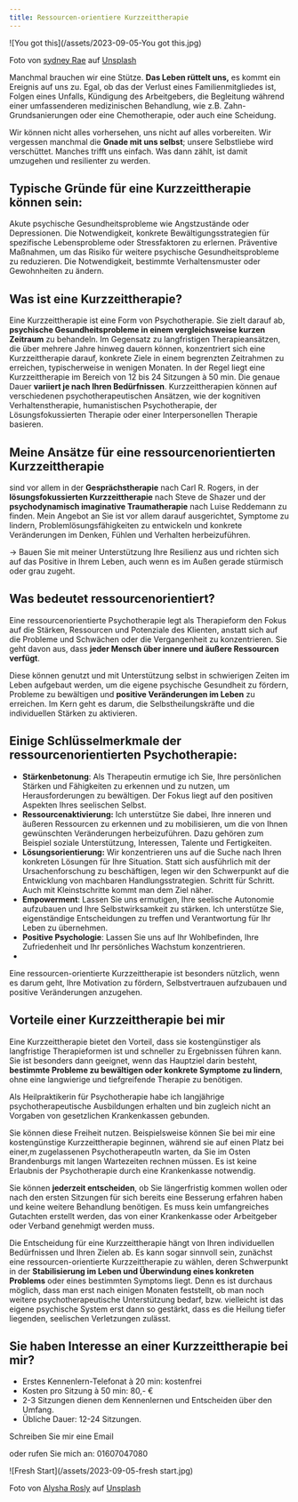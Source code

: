 ```yaml
---
title: Ressourcen-orientiere Kurzzeittherapie
---
```


![You got this](/assets/2023-09-05-You got this.jpg)

Foto von <a href="https://unsplash.com/de/@srz?utm_source=unsplash&utm_medium=referral&utm_content=creditCopyText">sydney Rae</a> auf <a href="https://unsplash.com/de/fotos/getrocknete-blatter-auf-sand-braun-geM5lzDj4Iw?utm_source=unsplash&utm_medium=referral&utm_content=creditCopyText">Unsplash</a>
 

Manchmal brauchen wir eine Stütze. **Das Leben rüttelt uns,** es kommt ein Ereignis auf uns zu. Egal, ob das der Verlust eines Familienmitgliedes ist, Folgen eines Unfalls, Kündigung des Arbeitgebers, die Begleitung während einer umfassenderen medizinischen Behandlung, wie z.B. Zahn-Grundsanierungen oder eine Chemotherapie, oder auch eine Scheidung. 

Wir können nicht alles vorhersehen, uns nicht auf alles vorbereiten. Wir vergessen manchmal die **Gnade  mit uns selbst**; unsere Selbstliebe wird verschüttet. Manches trifft uns einfach. Was dann zählt, ist damit umzugehen und resilienter zu werden.  

 ## Typische Gründe für eine Kurzzeittherapie können sein:
Akute psychische Gesundheitsprobleme wie Angstzustände oder Depressionen.
Die Notwendigkeit, konkrete Bewältigungsstrategien für spezifische Lebensprobleme oder Stressfaktoren zu erlernen.
Präventive Maßnahmen, um das Risiko für weitere psychische Gesundheitsprobleme zu reduzieren.
Die Notwendigkeit, bestimmte Verhaltensmuster oder Gewohnheiten zu ändern.


## Was ist eine Kurzzeittherapie?
Eine Kurzzeittherapie ist eine Form von Psychotherapie. Sie zielt darauf ab, **psychische Gesundheitsprobleme in einem vergleichsweise kurzen Zeitraum** zu behandeln. Im Gegensatz zu langfristigen Therapieansätzen, die über mehrere Jahre hinweg dauern können, konzentriert sich eine Kurzzeittherapie darauf, konkrete Ziele in einem begrenzten Zeitrahmen zu erreichen, typischerweise in wenigen Monaten. 
In der Regel liegt eine Kurzzeittherapie im Bereich von 12 bis 24 Sitzungen à 50 min. Die genaue Dauer **variiert je nach Ihren Bedürfnissen**. Kurzzeittherapien können auf verschiedenen psychotherapeutischen Ansätzen, wie der kognitiven Verhaltenstherapie, humanistischen Psychotherapie, der Lösungsfokussierten Therapie oder einer Interpersonellen Therapie basieren. 

## Meine Ansätze für eine ressourcenorientierten Kurzzeittherapie
sind vor allem in der **Gesprächstherapie** nach Carl R. Rogers, in der **lösungsfokussierten Kurzzeittherapie** nach Steve de Shazer und der **psychodynamisch imaginative Traumatherapie** nach Luise Reddemann zu finden. Mein Angebot an Sie ist vor allem darauf ausgerichtet, Symptome zu lindern, Problemlösungsfähigkeiten zu entwickeln und konkrete Veränderungen im Denken, Fühlen und Verhalten herbeizuführen.

→ Bauen Sie mit meiner Unterstützung Ihre Resilienz aus und richten sich auf das Positive in Ihrem Leben, auch wenn es im Außen gerade stürmisch oder grau zugeht.

## Was bedeutet ressourcenorientiert?
Eine ressourcenorientierte Psychotherapie legt als Therapieform den Fokus auf die Stärken, Ressourcen und Potenziale des Klienten, anstatt sich auf die Probleme und Schwächen oder die Vergangenheit zu konzentrieren. Sie geht davon aus, dass **jeder Mensch über innere und äußere Ressourcen verfügt**. 

Diese können genutzt und mit Unterstützung selbst in schwierigen Zeiten im Leben aufgebaut werden, um die eigene psychische Gesundheit zu fördern, Probleme zu bewältigen und **positive Veränderungen im Leben** zu erreichen. Im Kern geht es darum, die Selbstheilungskräfte und die individuellen Stärken zu aktivieren.

## Einige Schlüsselmerkmale der ressourcenorientierten Psychotherapie:
- **Stärkenbetonung**: Als Therapeutin ermutige ich Sie, Ihre persönlichen Stärken und Fähigkeiten zu erkennen und zu nutzen, um Herausforderungen zu bewältigen. Der Fokus liegt auf den positiven Aspekten Ihres seelischen Selbst.
- **Ressourcenaktivierung:** Ich unterstütze Sie dabei, Ihre inneren und äußeren Ressourcen zu erkennen und zu mobilisieren, um die von Ihnen gewünschten Veränderungen herbeizuführen. Dazu gehören zum Beispiel soziale Unterstützung, Interessen, Talente und Fertigkeiten.
- **Lösungsorientierung:** Wir konzentrieren uns auf die Suche nach Ihren konkreten Lösungen für Ihre Situation. Statt sich ausführlich mit der Ursachenforschung zu beschäftigen, legen wir den Schwerpunkt auf die Entwicklung von machbaren Handlungsstrategien. Schritt für Schritt. Auch mit Kleinstschritte kommt man dem Ziel näher. 
- **Empowerment**: Lassen Sie uns ermutigen, Ihre seelische Autonomie aufzubauen und Ihre Selbstwirksamkeit zu stärken. Ich unterstütze Sie, eigenständige Entscheidungen zu treffen und Verantwortung für Ihr Leben zu übernehmen.
- **Positive Psychologie**: Lassen Sie uns auf Ihr Wohlbefinden, Ihre Zufriedenheit und Ihr persönliches Wachstum konzentrieren.
- 
Eine ressourcen-orientierte Kurzzeittherapie ist besonders nützlich, wenn es darum geht, Ihre Motivation zu fördern, Selbstvertrauen aufzubauen und positive Veränderungen anzugehen.

## Vorteile einer Kurzzeittherapie bei mir
Eine Kurzzeittherapie bietet den Vorteil, dass sie kostengünstiger als langfristige Therapieformen ist und schneller zu Ergebnissen führen kann. Sie ist besonders dann geeignet, wenn das Hauptziel darin besteht, **bestimmte Probleme zu bewältigen oder konkrete Symptome zu lindern**, ohne eine langwierige und tiefgreifende Therapie zu benötigen. 

Als Heilpraktikerin für Psychotherapie habe ich langjährige psychotherapeutische Ausbildungen erhalten und bin zugleich nicht an Vorgaben von gesetzlichen Krankenkassen gebunden.

Sie können diese Freiheit nutzen. Beispielsweise können Sie bei mir eine kostengünstige Kurzzeittherapie beginnen, während sie auf einen Platz bei einer,m zugelassenen PsychotherapeutIn warten, da Sie im Osten Brandenburgs mit langen Wartezeiten rechnen müssen. Es ist keine Erlaubnis der Psychotherapie durch eine Krankenkasse notwendig.  

Sie können **jederzeit entscheiden**, ob Sie längerfristig kommen wollen oder nach den ersten Sitzungen für sich bereits eine Besserung erfahren haben und keine weitere Behandlung benötigen. Es muss kein umfangreiches Gutachten erstellt werden, das von einer Krankenkasse oder Arbeitgeber oder Verband genehmigt werden muss. 

Die Entscheidung für eine Kurzzeittherapie hängt von Ihren individuellen Bedürfnissen und Ihren Zielen ab. Es kann sogar sinnvoll sein, zunächst eine ressourcen-orientierte Kurzzeittherapie zu wählen, deren Schwerpunkt in der **Stabilisierung im Leben und Überwindung eines konkreten Problems** oder eines bestimmten Symptoms liegt. Denn es ist durchaus möglich, dass man erst nach einigen Monaten feststellt, ob man noch weitere psychotherapeutische Unterstützung bedarf, bzw. vielleicht ist das eigene psychische System erst dann so gestärkt, dass es die Heilung tiefer liegenden, seelischen Verletzungen zulässt.

## Sie haben Interesse an einer Kurzzeittherapie bei mir?
- Erstes Kennenlern-Telefonat à 20 min: kostenfrei
- Kosten pro Sitzung à 50 min: 80,- €
- 2-3 Sitzungen dienen dem Kennenlernen und Entscheiden über den Umfang. 
- Übliche Dauer: 12-24 Sitzungen.  

Schreiben Sie mir eine Email
 
oder rufen Sie mich an: 01607047080

![Fresh Start](/assets/2023-09-05-fresh start.jpg)

Foto von <a href="https://unsplash.com/de/@sharmine27?utm_source=unsplash&utm_medium=referral&utm_content=creditCopyText">Alysha Rosly</a> auf <a href="https://unsplash.com/de/fotos/vb2qWEax4pM?utm_source=unsplash&utm_medium=referral&utm_content=creditCopyText">Unsplash</a>
  



